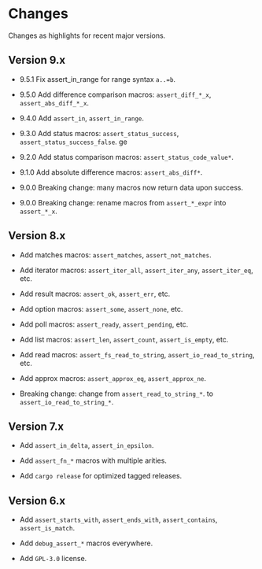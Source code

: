 # Changes

Changes as highlights for recent major versions.


## Version 9.x

* 9.5.1 Fix assert_in_range for range syntax `a..=b`.
  
* 9.5.0 Add difference comparison macros: `assert_diff_*_x`, `assert_abs_diff_*_x`.

* 9.4.0 Add `assert_in`, `assert_in_range`.

* 9.3.0 Add status macros: `assert_status_success`,  `assert_status_success_false`.
ge

* 9.2.0 Add status comparison macros: `assert_status_code_value*`.

* 9.1.0 Add absolute difference macros: `assert_abs_diff*`.

* 9.0.0 Breaking change: many macros now return data upon success.

* 9.0.0 Breaking change: rename macros from `assert_*_expr` into `assert_*_x`.


## Version 8.x

* Add matches macros: `assert_matches`, `assert_not_matches`.

* Add iterator macros: `assert_iter_all`, `assert_iter_any`, `assert_iter_eq`, etc.

* Add result macros: `assert_ok`, `assert_err`, etc.

* Add option macros: `assert_some`, `assert_none`, etc.

* Add poll macros: `assert_ready`, `assert_pending`, etc.

* Add list macros: `assert_len`, `assert_count`, `assert_is_empty`, etc.

* Add read macros: `assert_fs_read_to_string`, `assert_io_read_to_string`, etc.

* Add approx macros: `assert_approx_eq`, `assert_approx_ne`.

* Breaking change: change from `assert_read_to_string_*`. to `assert_io_read_to_string_*`.


## Version 7.x

* Add `assert_in_delta`, `assert_in_epsilon`.

* Add `assert_fn_*` macros with multiple arities.

* Add `cargo release` for optimized tagged releases.


## Version 6.x

* Add `assert_starts_with`, `assert_ends_with`, `assert_contains`, `assert_is_match`.

* Add `debug_assert_*` macros everywhere.

* Add `GPL-3.0` license.
